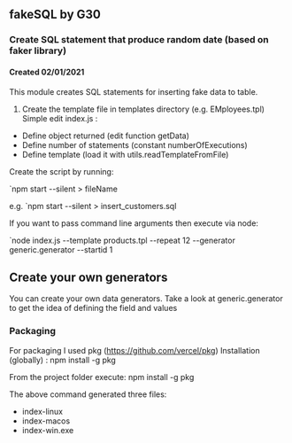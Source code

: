## fakeSQL by G30

### Create SQL statement that produce random date (based on faker library)

#### Created 02/01/2021

This module creates SQL statements for inserting fake data to table.

1. Create the template file in templates directory (e.g. EMployees.tpl)
   Simple edit index.js :

- Define object returned (edit function getData)
- Define number of statements (constant numberOfExecutions)
- Define template (load it with utils.readTemplateFromFile)

Create the script by running:

`npm start --silent > fileName

e.g. `npm start --silent > insert_customers.sql

If you want to pass command line arguments then execute via node:

`node index.js --template products.tpl --repeat 12 --generator generic.generator --startid 1

## Create your own generators

You can create your own data generators. Take a look at generic.generator to get the idea of defining the field and values

### Packaging

For packaging I used pkg (https://github.com/vercel/pkg)
Installation (globally) : npm install -g pkg

From the project folder execute:
npm install -g pkg

The above command generated three files:

- index-linux
- index-macos
- index-win.exe
